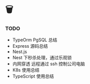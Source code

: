 # 🗑



### TODO

- TypeOrm PgSQL 总结
- Express 源码总结
- Nest.js
- Nest 下秒杀处理，通过乐观锁
- 内网穿透 远程通过 ssh 控制公司电脑
- K8s 使用总结
- TypeScript 使用总结

### 

### 